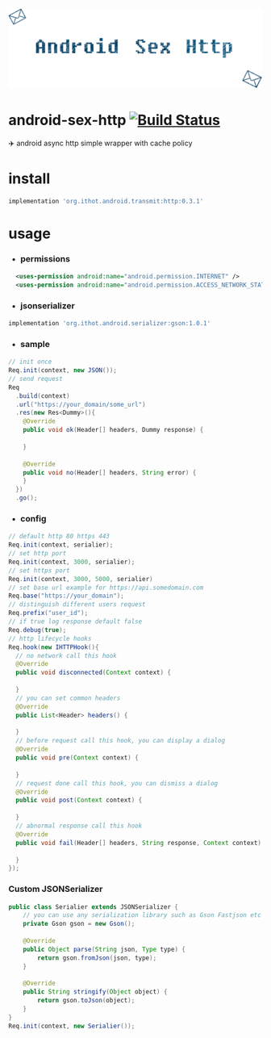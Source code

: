 # ![android-sex-http](static/icon.png)

# android-sex-http [![Build Status](https://travis-ci.org/dtboy1995/android-sex-http.svg?branch=master)](https://travis-ci.org/dtboy1995/android-sex-http)
:airplane: android async http simple wrapper with cache policy

# install
```gradle
implementation 'org.ithot.android.transmit:http:0.3.1'
```

# usage
- ### permissions
```xml
  <uses-permission android:name="android.permission.INTERNET" />
  <uses-permission android:name="android.permission.ACCESS_NETWORK_STATE" />
```
- ### jsonserializer
```gradle
implementation 'org.ithot.android.serializer:gson:1.0.1'
```
- ### sample
```java
// init once
Req.init(context, new JSON());
// send request
Req
  .build(context)
  .url("https://your_domain/some_url")
  .res(new Res<Dummy>(){
    @Override
    public void ok(Header[] headers, Dummy response) {

    }

    @Override
    public void no(Header[] headers, String error) {
    }
  })
  .go();
```
- ### config
```java
// default http 80 https 443
Req.init(context, serialier);
// set http port
Req.init(context, 3000, serialier);
// set https port
Req.init(context, 3000, 5000, serialier)
// set base url example for https://api.somedomain.com
Req.base("https://your_domain");
// distinguish different users request
Req.prefix("user_id");
// if true log response default false
Req.debug(true);
// http lifecycle hooks
Req.hook(new IHTTPHook(){
  // no network call this hook
  @Override
  public void disconnected(Context context) {

  }
  // you can set common headers
  @Override
  public List<Header> headers() {

  }
  // before request call this hook, you can display a dialog
  @Override
  public void pre(Context context) {

  }
  // request done call this hook, you can dismiss a dialog
  @Override
  public void post(Context context) {

  }
  // abnormal response call this hook
  @Override
  public void fail(Header[] headers, String response, Context context) {

  }
});
```

### Custom JSONSerializer
```java
public class Serialier extends JSONSerializer {
    // you can use any serialization library such as Gson Fastjson etc example below
    private Gson gson = new Gson();

    @Override
    public Object parse(String json, Type type) {
        return gson.fromJson(json, type);
    }

    @Override
    public String stringify(Object object) {
        return gson.toJson(object);
    }
}
Req.init(context, new Serialier());
```

